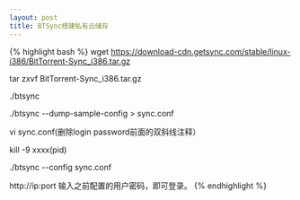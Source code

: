 ```yaml
---
layout: post
title: BTSync搭建私有云储存
---
```

{% highlight bash %}
wget https://download-cdn.getsync.com/stable/linux-i386/BitTorrent-Sync_i386.tar.gz

tar zxvf BitTorrent-Sync_i386.tar.gz

./btsync

./btsync --dump-sample-config > sync.conf

vi sync.conf(删除login password前面的双斜线注释）

kill -9 xxxx(pid)

./btsync --config sync.conf

http://ip:port 输入之前配置的用户密码，即可登录。
{% endhighlight %}
